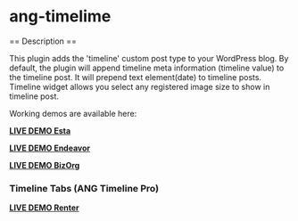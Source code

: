 # ang-timelime

== Description ==

This plugin adds the 'timeline' custom post type to your WordPress blog. By default, the plugin will append timeline meta information (timeline value) to the timeline post. 
It will prepend text element(date) to timeline posts. Timeline widget allows you select any registered image size to show in timeline post.

Working demos are available here:

**[LIVE DEMO Esta](http://w-esta.torbara.com/?page_id=7)** 

**[LIVE DEMO Endeavor](http://w-endeavor.torbara.com/blog/)**

**[LIVE DEMO BizOrg](http://w-bizorg.torbara.com/)** 

### Timeline Tabs (ANG Timeline Pro)

**[LIVE DEMO Renter](http://w-renter.torbara.com/?page_id=7)**

